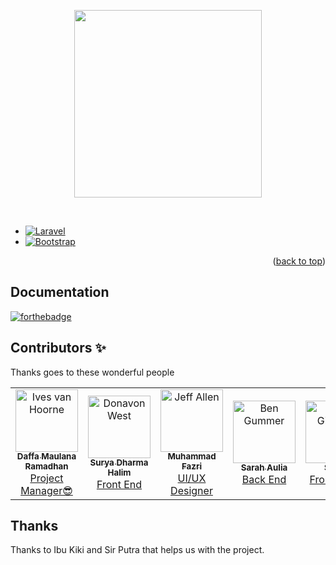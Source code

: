 <p align="center">
  <a href="https://smkn2-bjm.sch.id/">
    <img src="https://encrypted-tbn0.gstatic.com/images?q=tbn:ANd9GcRbzD03iHma9mkeBozQwTNgb7SKdxTB298ajA&usqp=CAU" height="300px">
  </a>
</p>

&nbsp;
* [![Laravel](https://laravel.com/img/logotype.min.svg)](https://laravel.com)
* [![Bootstrap](https://www.digitalentropy.co.uk/wp-content/uploads/2021/08/bootstrap.png)](https://getbootstrap.com)

<p align="right">(<a href="#top">back to top</a>)</p>

## Documentation

[![forthebadge](http://forthebadge.com/images/badges/built-with-love.svg)](http://forthebadge.com)

## Contributors ✨

Thanks goes to these wonderful people

<!-- ALL-CONTRIBUTORS-LIST:START - Do not remove or modify this section -->
<!-- prettier-ignore-start -->
<!-- markdownlint-disable -->
<table>
  <tr>
    <td align="center">
    <a href="https://www.instagram.com/daffapark_/">
    <img src="https://images-wixmp-ed30a86b8c4ca887773594c2.wixmp.com/f/0d34884d-f39f-4448-b149-76fa1caaaea7/dej4qlx-7faaf6af-757f-4a0b-b05c-da0cadeb5654.jpg?token=eyJ0eXAiOiJKV1QiLCJhbGciOiJIUzI1NiJ9.eyJzdWIiOiJ1cm46YXBwOjdlMGQxODg5ODIyNjQzNzNhNWYwZDQxNWVhMGQyNmUwIiwiaXNzIjoidXJuOmFwcDo3ZTBkMTg4OTgyMjY0MzczYTVmMGQ0MTVlYTBkMjZlMCIsIm9iaiI6W1t7InBhdGgiOiJcL2ZcLzBkMzQ4ODRkLWYzOWYtNDQ0OC1iMTQ5LTc2ZmExY2FhYWVhN1wvZGVqNHFseC03ZmFhZjZhZi03NTdmLTRhMGItYjA1Yy1kYTBjYWRlYjU2NTQuanBnIn1dXSwiYXVkIjpbInVybjpzZXJ2aWNlOmZpbGUuZG93bmxvYWQiXX0.iJr4JnBE9C14b1hIUBl558g88WMOJMsGjTpIq0M72E4" width="100px;" alt="Ives van Hoorne"/>
    <br />
    <sub>
    <b>Daffa Maulana Ramadhan</b>
    </sub>
    </a>
    <br />
    <a href="#question-CompuIves" title="Answering Questions">Project Manager😎</a>
    <a href="https://github.com/codesandbox/codesandbox-client/issues?q=author%3ACompuIves">
    <a href="https://github.com/codesandbox/codesandbox-client/commits?author=CompuIves"></td>
    <td align="center">
    <a href="https://www.instagram.com/surya.dhl/">
    <img src="https://encrypted-tbn0.gstatic.com/images?q=tbn:ANd9GcQmstFp6jtFIppkzGYGCSnsVeUWrIAHIJnZyg&usqp=CAU" width="100px;" alt="Donavon West">
    <br />
    <sub>
    <b>Surya Dharma Halim</b>
    </sub>
    </a>
    <br />
    <a href="https://github.com/codesandbox/codesandbox-client/commits?author=donavon" title="Code">Front End</a>
    </td>
    <td align="center">
    <a href="https://www.instagram.com/fazri70/">
    <img src="https://encrypted-tbn0.gstatic.com/images?q=tbn:ANd9GcSPpd2dKUULlTHDgoufs2wFrK7KQlYsPp5WFw&usqp=CAU" width="100px;" alt="Jeff Allen"/>
    <br />
    <sub>
    <b>Muhammad Fazri</b>
    </sub>
    </a>
    <br />
    <a href="https://github.com/codesandbox/codesandbox-client/commits?author=vueu" title="Code">UI/UX Designer</a>
    </td>
    <td align="center">
    <a href="https://www.instagram.com/sarahaulia.z/">
    <img src="https://cdn1-production-images-kly.akamaized.net/g7U0DsHebmKK6go4L_jhNwMNRD8=/1200x1200/smart/filters:quality(75):strip_icc():format(webp)/kly-media-production/medias/869253/original/042739000_1430826088-Cover.jpg" width="100px;" alt="Ben Gummer"/>
    <br />
    <sub>
    <b>Sarah Aulia</b>
    </sub>
    </a>
    <br />
    <a href="https://github.com/codesandbox/codesandbox-client/commits?author=bengummer" title="Code">Back End</a>
    </td>
    <td align="center">
    <a href="https://www.instagram.com/vviviaaaa/?hl=id">
    <img src="https://encrypted-tbn0.gstatic.com/images?q=tbn:ANd9GcSBHA2wU8Uo2Sv26iLP3kcWpLBTnkRwzlzjZQ&usqp=CAU" width="100px;" alt="James Gillmore"/><br />
    <sub>
    <b>Selvia</b>
    </sub>
    </a>
    <br />
    <a href="https://github.com/codesandbox/codesandbox-client/commits?author=faceyspacey" title="Code">Front End</a> <a href="https://github.com/codesandbox/codesandbox-client/issues?q=author%3Afaceyspacey" title="Bug reports">🐛</a>
    </td>
    <td align="center">
    <a href="https://instagram.com/novalds_?igshid=YmMyMTA2M2Y=">
    <img src="https://www.meme-arsenal.com/memes/dead400ff8cf8392baa440de22fb15cf.jpg" width="100px;" alt="Ade Viankakrisna Fadlil"/>
    <br />
    <sub>
    <b>Muhammad Naufal</b>
    </sub>
    </a>
    <br />
    <a href="https://github.com/codesandbox/codesandbox-client/commits?author=viankakrisna" title="Code">UI/UX Designer</a></td>
  </tr>
  </table>

<!-- markdownlint-enable -->
<!-- prettier-ignore-end -->
<!-- ALL-CONTRIBUTORS-LIST:END -->

## Thanks

Thanks to Ibu Kiki and Sir Putra that helps us with the project.
